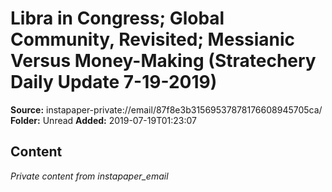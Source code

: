 # Libra in Congress; Global Community, Revisited; Messianic Versus Money-Making (Stratechery Daily Update 7-19-2019)

**Source:** instapaper-private://email/87f8e3b31569537878176608945705ca/
**Folder:** Unread
**Added:** 2019-07-19T01:23:07




## Content
*Private content from instapaper_email*

